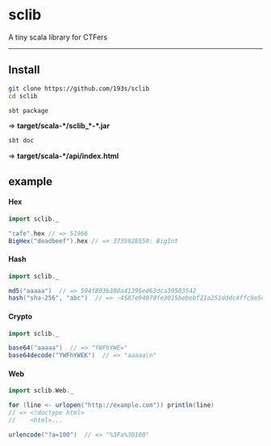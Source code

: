 # sclib
A tiny scala library for CTFers

---------------------

## Install

```sh
git clone https://github.com/193s/sclib
cd sclib
```

```sh
sbt package
```
=> **target/scala-\*/sclib_\*-\*.jar**

```sh
sbt doc
```
=> **target/scala-\*/api/index.html**


## example

#### Hex
```scala
import sclib._

"cafe".hex // => 51966
BigHex("deadbeef").hex // => 3735928559: BigInt

```

#### Hash
```scala
import sclib._

md5("aaaaa")  // => 594f803b380a41396ed63dca39503542
hash("sha-256", "abc")  // => -4587e94070fe3015bebebf21a251dddc4ffc9e5c69e885634bef009e0dffea53
```

#### Crypto
```scala
import sclib._

base64("aaaaa")  // => "YWFhYWE="
base64decode("YWFhYWEK")  // => "aaaaa\n"
```

#### Web
```scala
import sclib.Web._

for (line <- urlopen("http://example.com")) println(line)
// => <!doctype html>
//    <html>...

urlencode("?a=100")  // => "%3Fa%3D100"
```
